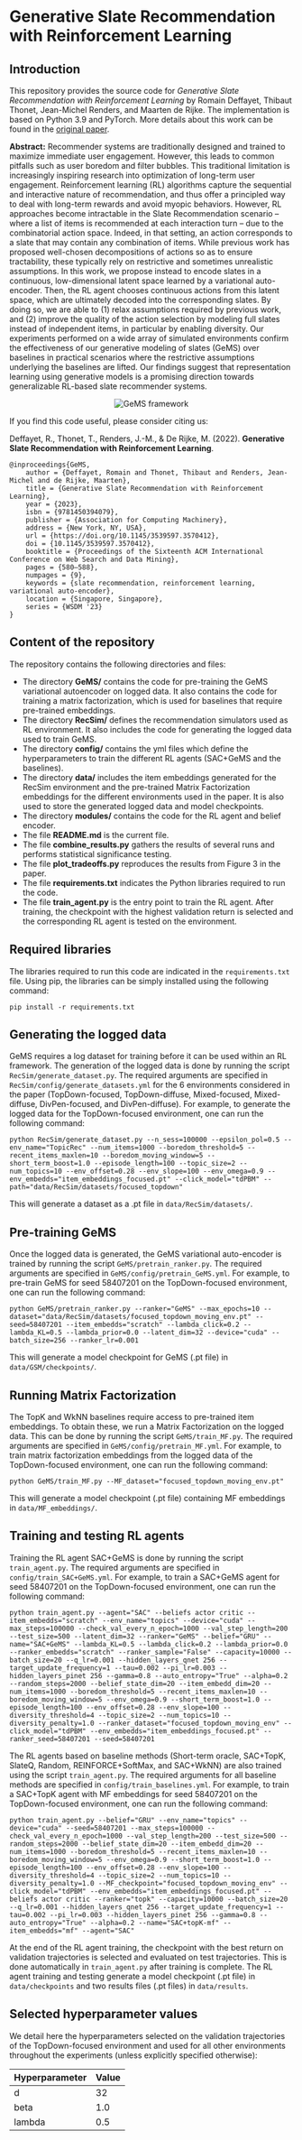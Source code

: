 **Generative Slate Recommendation with Reinforcement Learning**
======

## __Introduction__

This repository provides the source code for *Generative Slate Recommendation with Reinforcement Learning* by Romain Deffayet, Thibaut Thonet, Jean-Michel Renders, and Maarten de Rijke. The implementation is based on Python 3.9 and PyTorch. More details about this work can be found in the [original paper](https://dl.acm.org/doi/10.1145/3539597.3570412).

**Abstract:** Recommender systems are traditionally designed and trained to maximize immediate user engagement. However, this leads to common pitfalls such as user boredom and filter bubbles. This traditional limitation is increasingly inspiring research into optimization of long-term user engagement. Reinforcement learning (RL) algorithms capture the sequential and interactive nature of recommendation, and thus offer a principled way to deal with long-term rewards and avoid myopic behaviors. However, RL approaches become intractable in the Slate Recommendation scenario – where a list of items is recommended at each interaction turn – due to the combinatorial action space. Indeed, in that setting, an action corresponds to a slate that may contain any combination of items.
While previous work has proposed well-chosen decompositions of actions so as to ensure tractability, these typically rely on restrictive and sometimes unrealistic assumptions. In this work, we propose instead to encode slates in a continuous, low-dimensional latent space learned by a variational auto-encoder. Then, the RL agent chooses continuous actions from this latent space, which are ultimately decoded into the corresponding slates. By doing so, we are able to (1) relax assumptions required by previous work, and (2) improve the quality of the action selection by modeling full slates instead of independent items, in particular by enabling diversity. Our experiments performed on a wide array of simulated environments confirm the effectiveness of our generative modeling of slates (GeMS) over baselines in practical scenarios where the restrictive assumptions underlying the baselines are lifted. Our findings suggest that representation learning using generative models is a promising direction towards generalizable RL-based slate recommender systems.

<p align="center">
<img src="gems_framework.png" alt="GeMS framework"/>
</p>

If you find this code useful, please consider citing us:

Deffayet, R., Thonet, T., Renders, J.-M., & De Rijke, M. (2022). **Generative Slate Recommendation with Reinforcement Learning**.
```
@inproceedings{GeMS,
	author = {Deffayet, Romain and Thonet, Thibaut and Renders, Jean-Michel and de Rijke, Maarten},
	title = {Generative Slate Recommendation with Reinforcement Learning},
	year = {2023},
	isbn = {9781450394079},
	publisher = {Association for Computing Machinery},
	address = {New York, NY, USA},
	url = {https://doi.org/10.1145/3539597.3570412},
	doi = {10.1145/3539597.3570412},
	booktitle = {Proceedings of the Sixteenth ACM International Conference on Web Search and Data Mining},
	pages = {580–588},
	numpages = {9},
	keywords = {slate recommendation, reinforcement learning, variational auto-encoder},
	location = {Singapore, Singapore},
	series = {WSDM '23}
}
```

## __Content of the repository__

The repository contains the following directories and files:

* The directory **GeMS/** contains the code for pre-training the GeMS variational autoencoder on logged data. It also contains the code for training a matrix factorization, which is used for baselines that require pre-trained embeddings.
* The directory **RecSim/** defines the recommendation simulators used as RL environment. It also includes the code for generating the logged data used to train GeMS.
* The directory **config/** contains the yml files which define the hyperparameters to train the different RL agents (SAC+GeMS and the baselines).
* The directory **data/** includes the item embeddings generated for the RecSim environment and the pre-trained Matrix Factorization embeddings for the different environments used in the paper. It is also used to store the generated logged data and model checkpoints.
* The directory **modules/** contains the code for the RL agent and belief encoder.
* The file **README.md** is the current file.
* The file **combine_results.py** gathers the results of several runs and performs statistical significance testing.
* The file **plot_tradeoffs.py** reproduces the results from Figure 3 in the paper.
* The file **requirements.txt** indicates the Python libraries required to run the code.
* The file **train_agent.py** is the entry point to train the RL agent. After training, the checkpoint with the highest validation return is selected and the corresponding RL agent is tested on the environment.

## __Required libraries__

The libraries required to run this code are indicated in the ``requirements.txt`` file. Using pip, the libraries can be simply installed using the following command:

	pip install -r requirements.txt

## __Generating the logged data__

GeMS requires a log dataset for training before it can be used within an RL framework. The generation of the logged data is done by running the script ``RecSim/generate_dataset.py``. The required arguments are specified in ``RecSim/config/generate_datasets.yml`` for the 6 environments considered in the paper (TopDown-focused, TopDown-diffuse, Mixed-focused, Mixed-diffuse, DivPen-focused, and DivPen-diffuse). For example, to generate the logged data for the TopDown-focused environment, one can run the following command:

	python RecSim/generate_dataset.py --n_sess=100000 --epsilon_pol=0.5 --env_name="TopicRec" --num_items=1000 --boredom_threshold=5 --recent_items_maxlen=10 --boredom_moving_window=5 --short_term_boost=1.0 --episode_length=100 --topic_size=2 --num_topics=10 --env_offset=0.28 --env_slope=100 --env_omega=0.9 --env_embedds="item_embeddings_focused.pt" --click_model="tdPBM" --path="data/RecSim/datasets/focused_topdown"
	
This will generate a dataset as a .pt file in ``data/RecSim/datasets/``.
	
## __Pre-training GeMS__

Once the logged data is generated, the GeMS variational auto-encoder is trained by running the script ``GeMS/pretrain_ranker.py``. The required arguments are specified in ``GeMS/config/pretrain_GeMS.yml``. For example, to pre-train GeMS for seed 58407201 on the TopDown-focused environment, one can run the following command:

	python GeMS/pretrain_ranker.py --ranker="GeMS" --max_epochs=10 --dataset="data/RecSim/datasets/focused_topdown_moving_env.pt" --seed=58407201 --item_embedds="scratch" --lambda_click=0.2 --lambda_KL=0.5 --lambda_prior=0.0 --latent_dim=32 --device="cuda" --batch_size=256 --ranker_lr=0.001
	
This will generate a model checkpoint for GeMS (.pt file) in ``data/GSM/checkpoints/``.
	
## __Running Matrix Factorization__

The TopK and WkNN baselines require access to pre-trained item embeddings. To obtain these, we run a Matrix Factorization on the logged data. This can be done by running the script ``GeMS/train_MF.py``. The required arguments are specified in ``GeMS/config/pretrain_MF.yml``. For example, to train matrix factorization embeddings from the logged data of the TopDown-focused environment, one can run the following command:

	python GeMS/train_MF.py --MF_dataset="focused_topdown_moving_env.pt"
	
This will generate a model checkpoint (.pt file) containing MF embeddings in ``data/MF_embeddings/``.
	
## __Training and testing RL agents__

Training the RL agent SAC+GeMS is done by running the script ``train_agent.py``. The required arguments are specified in ``config/train_SAC+GeMS.yml``. For example, to train a SAC+GeMS agent for seed 58407201 on the TopDown-focused environment, one can run the following command:

	python train_agent.py --agent="SAC" --beliefs actor critic --item_embedds="scratch" --env_name="topics" --device="cuda" --max_steps=100000 --check_val_every_n_epoch=1000 --val_step_length=200 --test_size=500 --latent_dim=32 --ranker="GeMS" --belief="GRU" --name="SAC+GeMS" --lambda_KL=0.5 --lambda_click=0.2 --lambda_prior=0.0 --ranker_embedds="scratch" --ranker_sample="False" --capacity=10000 --batch_size=20 --q_lr=0.001 --hidden_layers_qnet 256 --target_update_frequency=1 --tau=0.002 --pi_lr=0.003 --hidden_layers_pinet 256 --gamma=0.8 --auto_entropy="True" --alpha=0.2 --random_steps=2000 --belief_state_dim=20 --item_embedd_dim=20 --num_items=1000 --boredom_threshold=5 --recent_items_maxlen=10 --boredom_moving_window=5 --env_omega=0.9 --short_term_boost=1.0 --episode_length=100 --env_offset=0.28 --env_slope=100 --diversity_threshold=4 --topic_size=2 --num_topics=10 --diversity_penalty=1.0 --ranker_dataset="focused_topdown_moving_env" --click_model="tdPBM" --env_embedds="item_embeddings_focused.pt" --ranker_seed=58407201 --seed=58407201
	
The RL agents based on baseline methods (Short-term oracle, SAC+TopK, SlateQ, Random, REINFORCE+SoftMax, and SAC+WkNN) are also trained using the script ``train_agent.py``. The required arguments for all baseline methods are specified in ``config/train_baselines.yml``. For example, to train a SAC+TopK agent with MF embeddings for seed 58407201 on the TopDown-focused environment, one can run the following command:

	python train_agent.py --belief="GRU" --env_name="topics" --device="cuda" --seed=58407201 --max_steps=100000 --check_val_every_n_epoch=1000 --val_step_length=200 --test_size=500 --random_steps=2000 --belief_state_dim=20 --item_embedd_dim=20 --num_items=1000 --boredom_threshold=5 --recent_items_maxlen=10 --boredom_moving_window=5 --env_omega=0.9 --short_term_boost=1.0 --episode_length=100 --env_offset=0.28 --env_slope=100 --diversity_threshold=4 --topic_size=2 --num_topics=10 --diversity_penalty=1.0 --MF_checkpoint="focused_topdown_moving_env" --click_model="tdPBM" --env_embedds="item_embeddings_focused.pt" --beliefs actor critic --ranker="topk" --capacity=10000 --batch_size=20 --q_lr=0.001 --hidden_layers_qnet 256 --target_update_frequency=1 --tau=0.002 --pi_lr=0.003 --hidden_layers_pinet 256 --gamma=0.8 --auto_entropy="True" --alpha=0.2 --name="SAC+topK-mf" --item_embedds="mf" --agent="SAC"
	
At the end of the RL agent training, the checkpoint with the best return on validation trajectories is selected and evaluated on test trajectories. This is done automatically in ``train_agent.py`` after training is complete. The RL agent training and testing generate a model checkpoint (.pt file) in ``data/checkpoints`` and two results files (.pt files) in ``data/results``. 

## __Selected hyperparameter values__

We detail here the hyperparameters selected on the validation trajectories of the TopDown-focused environment and used for all other environments throughout the experiments (unless explicitly specified otherwise):

| Hyperparameter | Value |
|---|---|
| d | 32 |
| beta | 1.0 |
| lambda | 0.5 |
